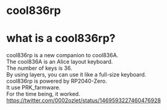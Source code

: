# cool836rp

# what is a cool836rp?
cool836rp is a new companion to cool836A.
<br>
The cool836A is an Alice layout keyboard.
<br>
The number of keys is 36. 
<br>
By using layers, you can use it like a full-size keyboard.
<br>
cool836rp is powered by RP2040-Zero.
<br>
It use PRK_farmware.
<br>
For the time being, it worked.
<br>
https://twitter.com/0002ozlet/status/1469593227460476928



